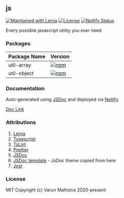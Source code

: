 ## js

[![Maintained with Lerna](https://img.shields.io/badge/maintained%20with-lerna-blue?style=for-the-badge)](https://lerna.js.org/)
[![License](https://img.shields.io/badge/License-MIT-green.svg?style=for-the-badge&logo=)](https://opensource.org/licenses/MIT)
[![Netlify Status](https://api.netlify.com/api/v1/badges/fe872ca1-6098-4e4b-88f3-a461f120356c/deploy-status)](https://app.netlify.com/sites/softvar-js/deploys)


Every possible javascript utility you ever need

### Packages

| Package Name | Version |
|--------------|---------|
|  util-array  | [![npm](https://img.shields.io/npm/v/@softvar/util-array.svg?label=@softvar/util-array)](https://www.npmjs.com/package/@softvar/util-array) |
|  util-object | [![npm](https://img.shields.io/npm/v/@softvar/util-object.svg?label=@softvar/util-object)](https://www.npmjs.com/package/@softvar/util-object) |

### Documentation

Auto-generated using [JSDoc](https://github.com/jsdoc/jsdoc) and deployed via [Netlify](https://softvar-js.netlify.app/)

[Doc Link](https://softvar-js.netlify.app/)

### Attributions

1. [Lerna](https://github.com/lerna/lerna)
2. [Typescript](https://github.com/microsoft/TypeScript)
3. [TsLint](https://github.com/palantir/tslint)
4. [Prettier](https://github.com/prettier/prettier)
5. [JSDoc](https://github.com/jsdoc/jsdoc)
6. [JSDoc template](https://github.com/braintree/jsdoc-template) - JsDoc theme copied from here
7. [Jest](https://github.com/facebook/jest)

### License

MIT Copyright (c) Varun Malhotra 2020-present
